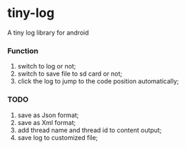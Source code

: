 # tiny-log
A tiny log library for android

### Function
1. switch to log or not;
2. switch to save file to sd card or not;
3. click the log to jump to the code position automatically;
### TODO
1. save as Json format;
2. save as Xml format;
3. add thread name and thread id to content output;
4. save log to customized file;
